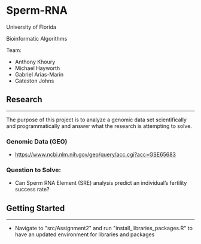 # Sperm-RNA

University of Florida

Bioinformatic Algorithms

Team:
- Anthony Khoury
- Michael Hayworth
- Gabriel Arias-Marin
- Gateston Johns


## Research
---
The purpose of this project is to analyze a genomic data set scientifically and programmatically and answer what the research is attempting to solve.

### Genomic Data (GEO)
- https://www.ncbi.nlm.nih.gov/geo/query/acc.cgi?acc=GSE65683

### Question to Solve:
- Can Sperm RNA Element (SRE) analysis predict an individual’s fertility success rate?

## Getting Started
---
- Navigate to "src/Assignment2" and run "install_libraries_packages.R" to have an updated environment for libraries and packages

